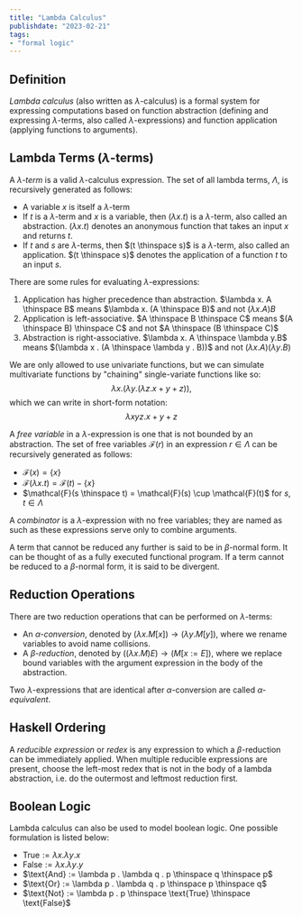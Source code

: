 ```yaml
---
title: "Lambda Calculus"
publishdate: "2023-02-21"
tags:
- "formal logic"
---
```


## Definition
*Lambda calculus* (also written as $\lambda$-calculus) is a formal system for expressing computations based on function abstraction (defining and expressing $\lambda$-terms, also called $\lambda$-expressions) and function application (applying functions to arguments).

## Lambda Terms ($\lambda$-terms)
A *$\lambda$-term* is a valid $\lambda$-calculus expression. The set of all lambda terms, $\Lambda$, is recursively generated as follows:
- A variable $x$ is itself a $\lambda$-term
- If $t$ is a $\lambda$-term and $x$ is a variable, then $(\lambda x.t)$ is a $\lambda$-term, also called an abstraction. $(\lambda x.t)$ denotes an anonymous function that takes an input $x$ and returns $t$.
- If $t$ and $s$ are $\lambda$-terms, then $(t \thinspace s)$ is a $\lambda$-term, also called an application. $(t \thinspace s)$ denotes the application of a function $t$ to an input $s$.

There are some rules for evaluating $\lambda$-expressions:
1. Application has higher precedence than abstraction. $\lambda x. A \thinspace B$ means $\lambda x. (A \thinspace B)$ and not $(\lambda x.A)B$
2. Application is left-associative. $A \thinspace B \thinspace C$ means $(A \thinspace B) \thinspace C$ and not $A \thinspace (B \thinspace C)$
3. Abstraction is right-associative. $\lambda x. A \thinspace \lambda y.B$ means $(\lambda x . (A \thinspace \lambda y . B))$ and not $(\lambda x . A)(\lambda y . B)$

We are only allowed to use univariate functions, but we can simulate multivariate functions by "chaining" single-variate functions like so:
$$\lambda x.(\lambda y.(\lambda z.x+y+z)),$$
which we can write in short-form notation:
$$\lambda xyz.x + y + z$$

A *free variable* in a $\lambda$-expression is one that is not bounded by an abstraction. The set of free variables $\mathcal{F}(r)$ in an expression $r \in \Lambda$ can be recursively generated as follows:
- $\mathcal{F}(x) = \lbrace x \rbrace$
- $\mathcal{F}(\lambda x.t) = \mathcal{F}(t) - \lbrace x \rbrace$
- $\mathcal{F}(s \thinspace t) = \mathcal{F}(s) \cup \mathcal{F}(t)$ for $s, t \in \Lambda$

A *combinator* is a $\lambda$-expression with no free variables; they are named as such as these expressions serve only to combine arguments.

A term that cannot be reduced any further is said to be in $\beta$-normal form. It can be thought of as a fully executed functional program. If a term cannot be reduced to a $\beta$-normal form, it is said to be divergent.

## Reduction Operations
There are two reduction operations that can be performed on $\lambda$-terms:
- An *$\alpha$-conversion*, denoted by $(\lambda x.M[ x]) \to (\lambda y.M[y])$, where we rename variables to avoid name collisions.
- A *$\beta$-reduction*, denoted by $((\lambda x.M)E) \to (M[x := E])$, where we replace bound variables with the argument expression in the body of the abstraction.

Two $\lambda$-expressions that are identical after $\alpha$-conversion are called *$\alpha$-equivalent*.

## Haskell Ordering
A *reducible expression* or *redex* is any expression to which a $\beta$-reduction can be immediately applied. When multiple reducible expressions are present, choose the left-most redex that is not in the body of a lambda abstraction, i.e. do the outermost and leftmost reduction first.

## Boolean Logic
Lambda calculus can also be used to model boolean logic. One possible formulation is listed below:
- $\text{True} := \lambda x . \lambda y . x$
- $\text{False} := \lambda x . \lambda y . y$
- $\text{And} := \lambda p . \lambda q . p \thinspace q \thinspace p$
- $\text{Or} := \lambda p . \lambda q . p \thinspace p \thinspace q$
- $\text{Not} := \lambda p . p \thinspace \text{True} \thinspace \text{False}$
